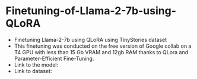 # Finetuning-of-Llama-2-7b-using-QLoRA
- Finetuning Llama-2-7b using QLoRA using TinyStories dataset
- This finetuning was conducted on the free version of Google collab on a T4 GPU with less than 15 Gb VRAM and 12gb RAM thanks to QLora and Parameter-Efficient Fine-Tuning.
-  Link to the model:
-  Link to dataset: 
